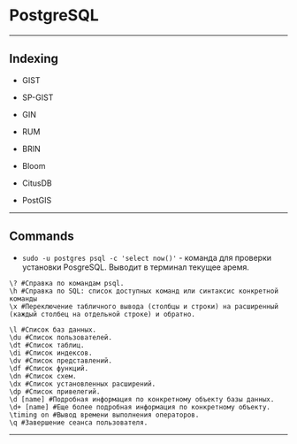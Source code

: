 # PostgreSQL
***
## Indexing
- GIST
- SP-GIST
- GIN
- RUM
- BRIN
- Bloom

- CitusDB
- PostGIS
***
## Commands
- `sudo -u postgres psql -c 'select now()'` - команда для проверки установки PosgreSQL. Выводит в терминал текущее аремя.
``` psql
\? #Справка по командам psql.
\h #Справка по SQL: список доступных команд или синтаксис конкретной команды
\x #Переключение табличного вывода (столбцы и строки) на расширенный (каждый столбец на отдельной строке) и обратно. 

\l #Список баз данных.
\du #Список пользователей.
\dt #Список таблиц.
\di #Список индексов.
\dv #Список представлений.
\df #Список функций.
\dn #Список схем.
\dx #Список установленных расширений.
\dp #Список привелегий.
\d [name] #Подробная информация по конкретному объекту базы данных.
\d+ [name] #Еще более подробная информация по конкретному объекту.
\timing on #Вывод времени выполнения операторов.
\q #Завершение сеанса пользователя.
```

***
